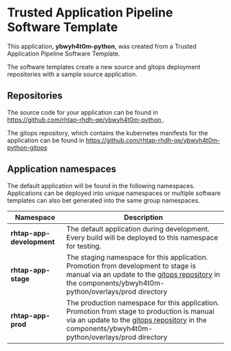 # Trusted Application Pipeline Software Template

This application, **ybwyh4t0m-python**, was created from a Trusted Application Pipeline Software Template.

The software templates create a new source and gitops deployment repositories with a sample source application. 

## Repositories

The source code for your application can be found in [https://github.com/rhtap-rhdh-qe/ybwyh4t0m-python ](https://github.com/rhtap-rhdh-qe/ybwyh4t0m-python ).
 
The gitops repository, which contains the kubernetes manifests for the application can be found in 
[https://github.com/rhtap-rhdh-qe/ybwyh4t0m-python-gitops ](https://github.com/rhtap-rhdh-qe/ybwyh4t0m-python-gitops ) 

## Application namespaces 

The default application will be found in the following namespaces. Applications can be deployed into unique namespaces or multiple software templates can also bet generated into the same group namespaces.  

|  Namespace   |  Description   |  
| -------- | -------- |   
| **rhtap-app-development** | The default application during development. Every build will be deployed to this namespace for testing. | 
| **rhtap-app-stage** | The staging namespace for this application. Promotion from development to stage is manual via an update to the [gitops repository](https://github.com/rhtap-rhdh-qe/ybwyh4t0m-python-gitops ) in the components/ybwyh4t0m-python/overlays/prod directory |  
| **rhtap-app-prod** | The production namespace for this application. Promotion from stage to production is manual via an update to the [gitops repository](https://github.com/rhtap-rhdh-qe/ybwyh4t0m-python-gitops ) in the components/ybwyh4t0m-python/overlays/prod directory | 